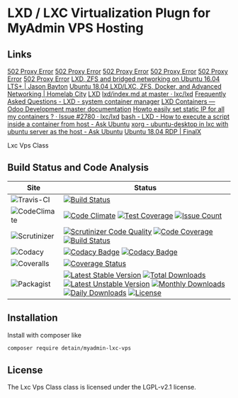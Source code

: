 # LXD / LXC Virtualization Plugn for MyAdmin VPS Hosting


## Links

[502 Proxy Error](https://linuxcontainers.org/lxd/try-it/)
[502 Proxy Error](https://linuxcontainers.org/lxd/introduction/)
[502 Proxy Error](https://discuss.linuxcontainers.org/t/using-static-ips-with-lxd/1291)
[502 Proxy Error](https://www.stgraber.org/2016/03/11/lxd-2-0-blog-post-series-012/)
[502 Proxy Error](https://discuss.linuxcontainers.org/t/access-lxc-container-using-vnc/2457)
[502 Proxy Error](https://www.stgraber.org/2016/10/27/network-management-with-lxd-2-3/)
[LXD, ZFS and bridged networking on Ubuntu 16.04 LTS+ | Jason Bayton](https://bayton.org/docs/linux/lxd/lxd-zfs-and-bridged-networking-on-ubuntu-16-04-lts/)
[Ubuntu 18.04 LXD/LXC, ZFS, Docker, and Advanced Networking | Homelab City](https://homelab.city/ubuntu-18-04-lxd-zfs-docker-and-networking/)
[LXD](https://help.ubuntu.com/lts/serverguide/lxd.html)
[lxd/index.md at master · lxc/lxd](https://github.com/lxc/lxd/blob/master/doc/index.md)
[Frequently Asked Questions - LXD - system container manager](https://lxd.readthedocs.io/en/latest/faq/)
[LXD Containers — Odoo Development master documentation](https://odoo-development.readthedocs.io/en/latest/remote-dev/lxd/lxd.html)
[Howto easily set static IP for all my containers ? · Issue #2780 · lxc/lxd](https://github.com/lxc/lxd/issues/2780)
[bash - LXD - How to execute a script inside a container from host - Ask Ubuntu](https://askubuntu.com/questions/1052643/lxd-how-to-execute-a-script-inside-a-container-from-host)
[xorg - ubuntu-desktop in lxc with ubuntu server as the host - Ask Ubuntu](https://askubuntu.com/questions/1058180/ubuntu-desktop-in-lxc-with-ubuntu-server-as-the-host)
[Ubuntu 18.04 RDP | FinalX](https://finalx.nl/en/articles/ubuntu-rdp)


Lxc Vps Class

## Build Status and Code Analysis

Site          | Status
--------------|---------------------------
![Travis-CI](http://i.is.cc/storage/GYd75qN.png "Travis-CI")     | [![Build Status](https://travis-ci.org/detain/myadmin-lxc-vps.svg?branch=master)](https://travis-ci.org/detain/myadmin-lxc-vps)
![CodeClimate](http://i.is.cc/storage/GYlageh.png "CodeClimate")  | [![Code Climate](https://codeclimate.com/github/detain/myadmin-lxc-vps/badges/gpa.svg)](https://codeclimate.com/github/detain/myadmin-lxc-vps) [![Test Coverage](https://codeclimate.com/github/detain/myadmin-lxc-vps/badges/coverage.svg)](https://codeclimate.com/github/detain/myadmin-lxc-vps/coverage) [![Issue Count](https://codeclimate.com/github/detain/myadmin-lxc-vps/badges/issue_count.svg)](https://codeclimate.com/github/detain/myadmin-lxc-vps)
![Scrutinizer](http://i.is.cc/storage/GYeUnux.png "Scrutinizer")   | [![Scrutinizer Code Quality](https://scrutinizer-ci.com/g/myadmin-plugins/lxc-vps/badges/quality-score.png?b=master)](https://scrutinizer-ci.com/g/myadmin-plugins/lxc-vps/?branch=master) [![Code Coverage](https://scrutinizer-ci.com/g/myadmin-plugins/lxc-vps/badges/coverage.png?b=master)](https://scrutinizer-ci.com/g/myadmin-plugins/lxc-vps/?branch=master) [![Build Status](https://scrutinizer-ci.com/g/myadmin-plugins/lxc-vps/badges/build.png?b=master)](https://scrutinizer-ci.com/g/myadmin-plugins/lxc-vps/build-status/master)
![Codacy](http://i.is.cc/storage/GYi66Cx.png "Codacy")        | [![Codacy Badge](https://api.codacy.com/project/badge/Grade/226251fc068f4fd5b4b4ef9a40011d06)](https://www.codacy.com/app/detain/myadmin-lxc-vps) [![Codacy Badge](https://api.codacy.com/project/badge/Coverage/25fa74eb74c947bf969602fcfe87e349)](https://www.codacy.com/app/detain/myadmin-lxc-vps?utm_source=github.com&utm_medium=referral&utm_content=detain/myadmin-lxc-vps&utm_campaign=Badge_Coverage)
![Coveralls](http://i.is.cc/storage/GYjNSim.png "Coveralls")    | [![Coverage Status](https://coveralls.io/repos/github/detain/db_abstraction/badge.svg?branch=master)](https://coveralls.io/github/detain/myadmin-lxc-vps?branch=master)
![Packagist](http://i.is.cc/storage/GYacBEX.png "Packagist")     | [![Latest Stable Version](https://poser.pugx.org/detain/myadmin-lxc-vps/version)](https://packagist.org/packages/detain/myadmin-lxc-vps) [![Total Downloads](https://poser.pugx.org/detain/myadmin-lxc-vps/downloads)](https://packagist.org/packages/detain/myadmin-lxc-vps) [![Latest Unstable Version](https://poser.pugx.org/detain/myadmin-lxc-vps/v/unstable)](//packagist.org/packages/detain/myadmin-lxc-vps) [![Monthly Downloads](https://poser.pugx.org/detain/myadmin-lxc-vps/d/monthly)](https://packagist.org/packages/detain/myadmin-lxc-vps) [![Daily Downloads](https://poser.pugx.org/detain/myadmin-lxc-vps/d/daily)](https://packagist.org/packages/detain/myadmin-lxc-vps) [![License](https://poser.pugx.org/detain/myadmin-lxc-vps/license)](https://packagist.org/packages/detain/myadmin-lxc-vps)


## Installation

Install with composer like

```sh
composer require detain/myadmin-lxc-vps
```

## License

The Lxc Vps Class class is licensed under the LGPL-v2.1 license.

